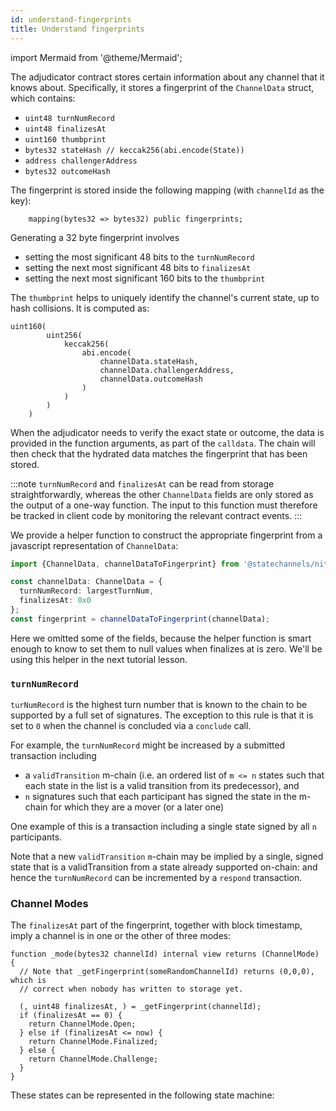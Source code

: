 ```yaml
---
id: understand-fingerprints
title: Understand fingerprints
---
```


import Mermaid from '@theme/Mermaid';

The adjudicator contract stores certain information about any channel that it knows about. Specifically, it stores a fingerprint of the `ChannelData` struct, which contains:

- `uint48 turnNumRecord`
- `uint48 finalizesAt`
- `uint160 thumbprint`
- `bytes32 stateHash // keccak256(abi.encode(State))`
- `address challengerAddress`
- `bytes32 outcomeHash`

The fingerprint is stored inside the following mapping (with `channelId` as the key):

```solidity
    mapping(bytes32 => bytes32) public fingerprints;
```

Generating a 32 byte fingerprint involves

- setting the most significant 48 bits to the `turnNumRecord`
- setting the next most significant 48 bits to `finalizesAt`
- setting the next most significant 160 bits to the `thumbprint`

The `thumbprint` helps to uniquely identify the channel's current state, up to hash collisions. It is computed as:

```solidity
uint160(
        uint256(
            keccak256(
                abi.encode(
                    channelData.stateHash,
                    channelData.challengerAddress,
                    channelData.outcomeHash
                )
            )
        )
    )
```

When the adjudicator needs to verify the exact state or outcome, the data is provided in the function arguments, as part of the `calldata`. The chain will then check that the hydrated data matches the fingerprint that has been stored.

:::note
`turnNumRecord` and `finalizesAt` can be read from storage straightforwardly, whereas the other `ChannelData` fields are only stored as the output of a one-way function. The input to this function must therefore be tracked in client code by monitoring the relevant contract events.
:::

We provide a helper function to construct the appropriate fingerprint from a javascript representation of `ChannelData`:

```typescript
import {ChannelData, channelDataToFingerprint} from '@statechannels/nitro-protocol';

const channelData: ChannelData = {
  turnNumRecord: largestTurnNum,
  finalizesAt: 0x0
};
const fingerprint = channelDataToFingerprint(channelData);
```

Here we omitted some of the fields, because the helper function is smart enough to know to set them to null values when finalizes at is zero. We'll be using this helper in the next tutorial lesson.

### `turnNumRecord`

`turNumRecord` is the highest turn number that is known to the chain to be supported by a full set of signatures.
The exception to this rule is that it is set to `0` when the channel is concluded via a `conclude` call.

For example, the `turnNumRecord` might be increased by a submitted transaction including

- a `validTransition` m-chain (i.e. an ordered list of `m <= n` states such that each state in the list is a valid transition from its predecessor), and
- `n` signatures such that each participant has signed the state in the m-chain for which they are a mover (or a later one)

One example of this is a transaction including a single state signed by all `n` participants.

Note that a new `validTransition` `m`-chain may be implied by a single, signed state that is a validTransition from a state already supported on-chain: and hence the `turnNumRecord` can be incremented by a `respond` transaction.

### Channel Modes

The `finalizesAt` part of the fingerprint, together with block timestamp, imply a channel is in one or the other of three modes:

```solidity
function _mode(bytes32 channelId) internal view returns (ChannelMode) {
  // Note that _getFingerprint(someRandomChannelId) returns (0,0,0), which is
  // correct when nobody has written to storage yet.

  (, uint48 finalizesAt, ) = _getFingerprint(channelId);
  if (finalizesAt == 0) {
    return ChannelMode.Open;
  } else if (finalizesAt <= now) {
    return ChannelMode.Finalized;
  } else {
    return ChannelMode.Challenge;
  }
}

```

These states can be represented in the following state machine:
<Mermaid chart='
graph LR
linkStyle default interpolate basis
Open -->|forceMove| Challenge
Open -->|checkpoint| Open
Open-->|conclude| Finalized
Challenge-->|forceMove| Challenge
Challenge-->|respond| Open
Challenge-->|checkpoint| Open
Challenge-->|conclude| Finalized
Challenge-->|timeout| Finalized' />
